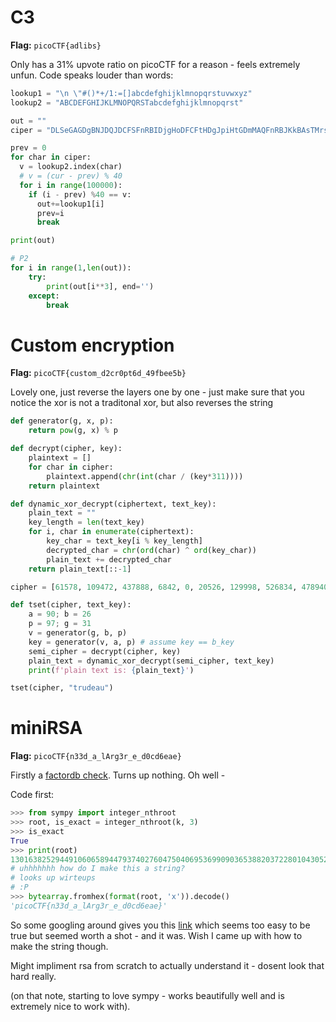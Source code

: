 # C3
**Flag:** `picoCTF{adlibs}`

Only has a 31% upvote ratio on picoCTF for a reason - feels extremely unfun.
Code speaks louder than words:

```py
lookup1 = "\n \"#()*+/1:=[]abcdefghijklmnopqrstuvwxyz"
lookup2 = "ABCDEFGHIJKLMNOPQRSTabcdefghijklmnopqrst"

out = ""
ciper = "DLSeGAGDgBNJDQJDCFSFnRBIDjgHoDFCFtHDgJpiHtGDmMAQFnRBJKkBAsTMrsPSDDnEFCFtIbEDtDCIbFCFtHTJDKerFldbFObFCFtLBFkBAAAPFnRBJGEkerFlcPgKkImHnIlATJDKbTbFOkdNnsgbnJRMFnRBNAFkBAAAbrcbTKAkOgFpOgFpOpkBAAAAAAAiClFGIPFnRBaKliCgClFGtIBAAAAAAAOgGEkImHnIl"

prev = 0
for char in ciper:
  v = lookup2.index(char)
  # v = (cur - prev) % 40
  for i in range(100000):
    if (i - prev) %40 == v:
      out+=lookup1[i]
      prev=i
      break

print(out)

# P2
for i in range(1,len(out)):
	try:
		print(out[i**3], end='')
	except:
		break
```

# Custom encryption
**Flag:** `picoCTF{custom_d2cr0pt6d_49fbee5b}`

Lovely one, just reverse the layers one by one - just make sure that
you notice the xor is not a traditonal xor, but also reverses the string

```py
def generator(g, x, p):
    return pow(g, x) % p

def decrypt(cipher, key):
    plaintext = []
    for char in cipher:
        plaintext.append(chr(int(char / (key*311))))
    return plaintext

def dynamic_xor_decrypt(ciphertext, text_key):
    plain_text = ""
    key_length = len(text_key)
    for i, char in enumerate(ciphertext):
        key_char = text_key[i % key_length]
        decrypted_char = chr(ord(char) ^ ord(key_char))
        plain_text += decrypted_char
    return plain_text[::-1]

cipher = [61578, 109472, 437888, 6842, 0, 20526, 129998, 526834, 478940, 287364, 0, 567886, 143682, 34210, 465256, 0, 150524, 588412, 6842, 424204, 164208, 184734, 41052, 41052, 116314, 41052, 177892, 348942, 218944, 335258, 177892, 47894, 82104, 116314]

def tset(cipher, text_key):
	a = 90; b = 26
	p = 97; g = 31
	v = generator(g, b, p)
	key = generator(v, a, p) # assume key == b_key
	semi_cipher = decrypt(cipher, key)
	plain_text = dynamic_xor_decrypt(semi_cipher, text_key)
	print(f'plain text is: {plain_text}')

tset(cipher, "trudeau")
```

# miniRSA
**Flag:** `picoCTF{n33d_a_lArg3r_e_d0cd6eae}`

Firstly a [factordb check](https://factordb.com/index.php?id=1100000001346282488). Turns up nothing. Oh well -

Code first:
```py
>>> from sympy import integer_nthroot
>>> root, is_exact = integer_nthroot(k, 3)
>>> is_exact
True
>>> print(root)
13016382529449106065894479374027604750406953699090365388203722801043052339225981
# uhhhhhhh how do I make this a string?
# looks up wirteups
# :P
>>> bytearray.fromhex(format(root, 'x')).decode()
'picoCTF{n33d_a_lArg3r_e_d0cd6eae}'
```

So some googling around gives you this [link](https://crypto.stackexchange.com/questions/18301/textbook-rsa-with-exponent-e-3)
which seems too easy to be true but seemed worth a shot - and it was. Wish I came up with how to make the
string though.

Might impliment rsa from scratch to actually understand it - dosent look that hard really.

(on that note, starting to love sympy - works beautifully well and is extremely nice to work with).
